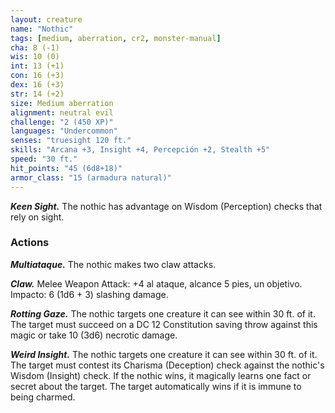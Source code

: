 ```yaml
---
layout: creature
name: "Nothic"
tags: [medium, aberration, cr2, monster-manual]
cha: 8 (-1)
wis: 10 (0)
int: 13 (+1)
con: 16 (+3)
dex: 16 (+3)
str: 14 (+2)
size: Medium aberration
alignment: neutral evil
challenge: "2 (450 XP)"
languages: "Undercommon"
senses: "truesight 120 ft."
skills: "Arcana +3, Insight +4, Percepción +2, Stealth +5"
speed: "30 ft."
hit_points: "45 (6d8+18)"
armor_class: "15 (armadura natural)"
---
```


***Keen Sight.*** The nothic has advantage on Wisdom (Perception) checks that rely on sight.

### Actions

***Multiataque.*** The nothic makes two claw attacks.

***Claw.*** Melee Weapon Attack: +4 al ataque, alcance 5 pies, un objetivo. Impacto: 6 (1d6 + 3) slashing damage.

***Rotting Gaze.*** The nothic targets one creature it can see within 30 ft. of it. The target must succeed on a DC 12 Constitution saving throw against this magic or take 10 (3d6) necrotic damage.

***Weird Insight.*** The nothic targets one creature it can see within 30 ft. of it. The target must contest its Charisma (Deception) check against the nothic's Wisdom (Insight) check. If the nothic wins, it magically learns one fact or secret about the target. The target automatically wins if it is immune to being charmed.